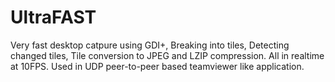# UltraFAST

Very fast desktop catpure using GDI+, Breaking into tiles, Detecting changed tiles, Tile conversion to JPEG and LZIP compression. All in realtime at 10FPS. Used in UDP peer-to-peer based teamviewer like application.